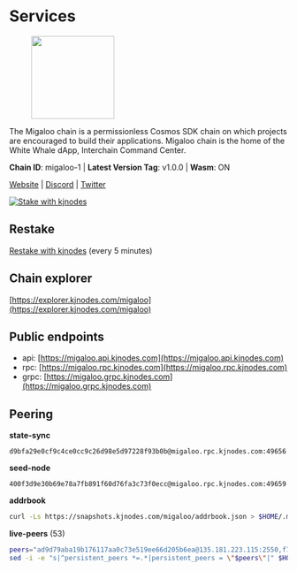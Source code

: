# Services

<figure><img src="https://raw.githubusercontent.com/kj89/testnet_manuals/main/pingpub/logos/migaloo.png" width="150" alt=""><figcaption></figcaption></figure>

The Migaloo chain is a permissionless Cosmos SDK chain on which  projects are encouraged to build their applications. Migaloo chain  is the home of the White Whale dApp, Interchain Command Center.

**Chain ID**: migaloo-1 | **Latest Version Tag**: v1.0.0 | **Wasm**: ON

[Website](https://whitewhale.money) | [Discord](https://discord.gg/AyvcgD4jy3) | [Twitter](https://twitter.com/WhiteWhaleDefi)

[![Stake with kjnodes](https://i.ibb.co/cr44Q8j/button-stake-with-kjnodes.png)](https://restake.app/migaloo/migaloovaloper1jxtgnfw3tatfh90ju9j76dfrt3yea0zw2vnr8v)

## Restake

[Restake with kjnodes](https://restake.app/migaloo/migaloovaloper1jxtgnfw3tatfh90ju9j76dfrt3yea0zw2vnr8v) (every 5 minutes)
## Chain explorer
[https://explorer.kjnodes.com/migaloo](https://explorer.kjnodes.com/migaloo)

## Public endpoints

* api: [https://migaloo.api.kjnodes.com](https://migaloo.api.kjnodes.com)
* rpc: [https://migaloo.rpc.kjnodes.com](https://migaloo.rpc.kjnodes.com)
* grpc: [https://migaloo.grpc.kjnodes.com](https://migaloo.grpc.kjnodes.com)

## Peering

**state-sync**

```text
d9bfa29e0cf9c4ce0cc9c26d98e5d97228f93b0b@migaloo.rpc.kjnodes.com:49656
```

**seed-node**

```text
400f3d9e30b69e78a7fb891f60d76fa3c73f0ecc@migaloo.rpc.kjnodes.com:49659
```

**addrbook**
```bash
curl -Ls https://snapshots.kjnodes.com/migaloo/addrbook.json > $HOME/.migalood/config/addrbook.json
```

**live-peers** (53)
```bash
peers="ad9d79aba19b176117aa0c73e519ee66d205b6ea@135.181.223.115:2550,f7dede5bd05eb9615c8c6fa273e25bd4f10f56b8@65.108.109.240:3000,51ca404bbc73d07fc0d6529388c90f807c5acf0b@65.109.104.72:20756,59c74642d0ec4d012dd7bd0a7e5af1eadf2061b2@65.109.30.183:26656,d9bfa29e0cf9c4ce0cc9c26d98e5d97228f93b0b@65.109.88.38:49656,aba0c3f98fb5bef1a0d991b8e2b8bba24f9908b6@65.108.111.236:55736,32eed8c4079201b143d92860c9146b1d9e126aa2@168.119.89.8:26656,175ca82ab5b282549d68d79ff2c3703d26bcacef@141.94.109.71:20757,45a88789d86553f6cd7c7ee48786847e462e7dd6@5.75.161.219:26656,dfe5f91f824880e19d47475546d9874e0f2cea8c@5.79.74.229:8095,78f0f5aa89b7ed92a5728dd3f67f646d8dda5213@198.244.228.162:55736,0c38efdc028867765e68f02979958468384ad087@51.89.155.2:23656,554eb4a15e05af8317c3f98d6efd51d1ace1bc9c@146.59.85.223:20756,1efa54b5e318fad742f060d3938a963333bd8ae9@142.93.189.65:26656,80be85c4980deccaa2fbd710029f0eb660dadf9a@51.81.16.186:26656,e91f650bb3d5b66762093150718af358c6355cc5@15.235.10.35:36656,95a68d5280d9a3ae6d688e89bd4e4fe295b11a92@31.156.88.34:26656,58a97513b4b96aaa4ca85445e740208cfc7c0af2@162.19.81.219:27502,ccaccdf6bafcb57197d86a1420a289cd39fe0ae9@85.10.200.231:8095,c616069071f0864b5b0e995f8d8961536b41ab62@15.204.141.36:26656,9780ea85f4d0f4cb5ebca14992ce11ebe1982d35@188.172.229.26:26656,45c246b7f17bb9d95a3155e53ae32850de03d946@195.14.6.2:26656,ad4a3df80407d721cad9ea4b7016b7f5a7775bfe@162.55.239.79:26665,81eefc4de6acec31ccdd519d53270be024e4fe68@51.210.223.186:7095,6870906f86e474d88d077c7c55af36debe49da04@178.162.165.194:7095,d20e91b12956469860da37a8e538305dad8d23d4@185.119.118.110:4000,3b3428d679faa1bd498b3554ca798de3a0d802c6@162.19.89.8:20756,8a9e42026a687b2762cefbd74584ccbd6afa0be1@65.109.83.124:26656,6801b2f80cdb6a02fbc7e23e1e1d393788e37e84@64.5.123.231:26656,ba6f2c1a1174fbc19e1fff75922f56c779d788d8@38.146.3.131:20756,320ec920b1c1adc94556f9f64eeb575e07ef9d27@24.158.14.210:26656,0f1d4faac06ce19b964a7e5db063b328e58fdc6f@65.108.141.109:46656,d23d14793da108b107ac809f5643d5bbbbbcb6a5@65.108.75.107:46656,72f41771f55bd20190e6a483245caead36f5ff38@57.128.92.207:27502,dfb44159d26b62affd7112367e082b2397bbff15@65.108.136.206:26656,9f55d181ba68c2a7b62d065fa5974bc1ada7395f@188.165.252.51:26656,4236750928a4dcb742e50e30e500ebc9ee39f240@35.223.246.103:26656,2fd235d3f0a1a84abd197dcfdaf04fdabc092db8@168.119.62.80:26656,6c42aacf3939d503bad695d86108d214680e04a8@144.76.175.189:20756,e39876398a43c0f9b93b5a82d8e38fa57c0373b5@65.109.89.19:20756,10166cc8110fd68eec801402e3a3ceaba9bdbbb4@96.73.27.73:26656,347e6fa3c974e91aee92da5793486ba3f1bae67d@23.88.112.67:26656,36e1c376a0c5da53382a8ccb081d6a3e4831d165@65.108.234.59:26666,a0a450ead908bd65813322c1373802ef32c5736d@65.108.235.33:4000,9c77e7e841e1e5231d0f793dfbe051e9cbb13747@94.79.54.137:16656,bad243ed32f5df33f3227aca407310e66ca19b19@116.202.143.92:20756,a834ef7ec0a65ac7c5bf976a9af5adb3a71d7a19@65.108.8.247:20756,e9e11032398b32a2dc6cc38b39bd81eb9125ed4d@65.108.97.58:2426,25cc124e251999047c971721765947b03544b9d6@45.152.13.148:26656,98e489fc375c4dd26eb0d2410fab4e1ab049f61b@144.126.141.236:26656,ae59eca81ad3e1d322be44963cdbe2a2da6d84cd@162.19.238.151:26656,a2de879ea1ab3a851c6ccebd3cf379a14754e03e@65.109.35.90:31656,1d3809b25bbe6a29bc2415df77c9fc82e46fd384@18.117.74.187:26656"
sed -i -e "s|^persistent_peers *=.*|persistent_peers = \"$peers\"|" $HOME/.migalood/config/config.toml
```
